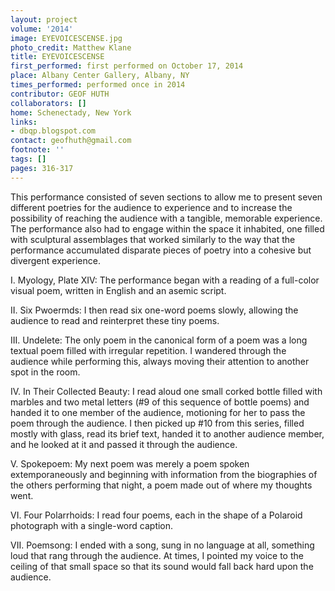 ```yaml
---
layout: project
volume: '2014'
image: EYEVOICESCENSE.jpg
photo_credit: Matthew Klane
title: EYEVOICESCENSE
first_performed: first performed on October 17, 2014
place: Albany Center Gallery, Albany, NY
times_performed: performed once in 2014
contributor: GEOF HUTH
collaborators: []
home: Schenectady, New York
links:
- dbqp.blogspot.com
contact: geofhuth@gmail.com
footnote: ''
tags: []
pages: 316-317
---
```


This performance consisted of seven sections to allow me to present seven different poetries for the audience to experience and to increase the possibility of reaching the audience with a tangible, memorable experience. The performance also had to engage within the space it inhabited, one filled with sculptural assemblages that worked similarly to the way that the performance accumulated disparate pieces of poetry into a cohesive but divergent experience.

I. Myology, Plate XIV: The performance began with a reading of a full-color visual poem, written in English and an asemic script.

II. Six Pwoermds: I then read six one-word poems slowly, allowing the audience to read and reinterpret these tiny poems.

III. Undelete: The only poem in the canonical form of a poem was a long textual poem filled with irregular repetition. I wandered through the audience while performing this, always moving their attention to another spot in the room.

IV. In Their Collected Beauty: I read aloud one small corked bottle filled with marbles and two metal letters (#9 of this sequence of bottle poems) and handed it to one member of the audience, motioning for her to pass the poem through the audience. I then picked up #10 from this series, filled mostly with glass, read its brief text, handed it to another audience member, and he looked at it and passed it through the audience.

V. Spokepoem: My next poem was merely a poem spoken extemporaneously and beginning with information from the biographies of the others performing that night, a poem made out of where my thoughts went.

VI. Four Polarrhoids: I read four poems, each in the shape of a Polaroid photograph with a single-word caption.

VII. Poemsong: I ended with a song, sung in no language at all, something loud that rang through the audience. At times, I pointed my voice to the ceiling of that small space so that its sound would fall back hard upon the audience.
